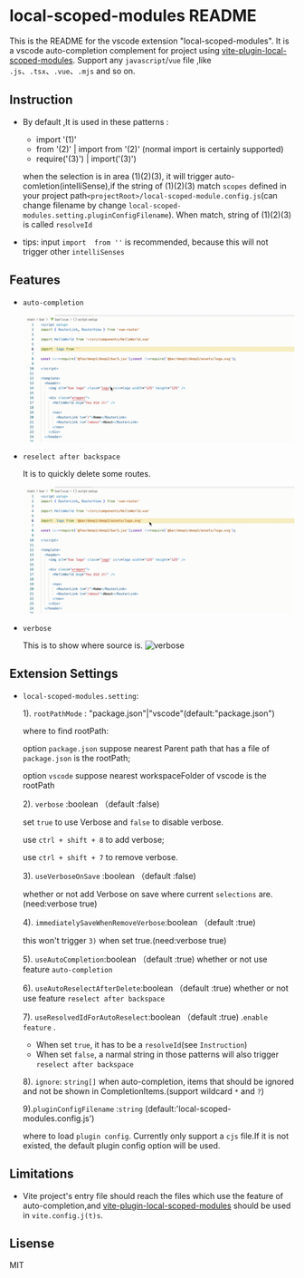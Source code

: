 # local-scoped-modules  README

This is the README for the vscode extension "local-scoped-modules". 
It is a vscode auto-completion complement  for  project using
[vite-plugin-local-scoped-modules](https://github.com/zengnificant/vite-plugin-local-scoped-modules). Support any `javascript`/`vue` file ,like `.js`、`.tsx`、`.vue`、`.mjs` and  so on.

## Instruction
* By default ,It is  used in  these patterns :
   * import '(1)'
   * from '(2)'  |  import  from '(2)' (normal import is certainly supported)
   * require('(3)') | import('(3)')

   when the selection is in  area (1)(2)(3), it will trigger 
   auto-comletion(intelliSense),if the string of (1)(2)(3) match `scopes`  defined in your project path`<projectRoot>/local-scoped-module.config.js`(can change  filename by change `local-scoped-modules.setting.pluginConfigFilename`). When  match, string of (1)(2)(3) is called `resolveId`

* tips:
   input `import  from ''`  is recommended, because  this will not trigger  other `intelliSenses`

## Features

*  `auto-completion`

    ![auto-completion](images/auto-completion.gif)

*  `reselect after backspace`

    It is to quickly  delete some routes.

    ![triggerReselect](images/triggerReselect.gif)

*  `verbose`

    This is to show  where source  is.
    ![verbose](images/verbose.gif)



## Extension Settings


* `local-scoped-modules.setting`: 

  1). `rootPathMode` : "package.json"|"vscode"(default:"package.json")
  
  where to find rootPath:

  option `package.json` suppose  nearest Parent path  that  has a file of `package.json` is the rootPath;
  
  option `vscode`  suppose  nearest workspaceFolder of vscode is the rootPath
 
  2). `verbose` :boolean  （default :false)

  set `true` to use Verbose and `false` to disable verbose.

  use `ctrl + shift + 8` to add verbose;

  use `ctrl + shift + 7` to  remove verbose.



  3). `useVerboseOnSave` :boolean （default :false)

  whether or not add Verbose on save where current `selections` are. (need:verbose true)

  4). `immediatelySaveWhenRemoveVerbose`:boolean （default :true)

   this won't trigger `3)`  when  set true.(need:verbose true)

  5). `useAutoCompletion`:boolean （default :true)
   whether or not  use feature `auto-completion`

  6). `useAutoReselectAfterDelete`:boolean （default :true)
   whether or not  use feature `reselect after backspace`


  7). `useResolvedIdForAutoReselect`:boolean （default :true) .`enable feature` .

   
   * When set `true`,  it has to be a `resolveId`(see `Instruction`)
   *  When set `false`, a narmal string in those patterns will also  trigger  `reselect after backspace`
  

  8). `ignore`: `string[]`
    when  auto-completion,  items that should be ignored and not be shown in CompletionItems.(support wildcard `*` and `?`)

  9).`pluginConfigFilename` :`string` (default:'local-scoped-modules.config.js')

  where  to load `plugin config`. Currently only support a `cjs` file.If it is not existed, the default  plugin config option will be used.


## Limitations
* Vite project's entry file should  reach  the files  which  use  the feature  of  auto-completion,and [vite-plugin-local-scoped-modules](https://github.com/zengnificant/vite-plugin-local-scoped-modules) should be used in  `vite.config.j(t)s`.


## Lisense
MIT

   
